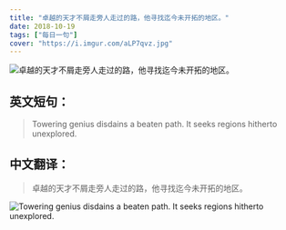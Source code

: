 ```yaml
---
title: "卓越的天才不屑走旁人走过的路，他寻找迄今未开拓的地区。"
date: 2018-10-19
tags: ["每日一句"]
cover: "https://i.imgur.com/aLP7qvz.jpg"
---
```


![卓越的天才不屑走旁人走过的路，他寻找迄今未开拓的地区。](https://i.imgur.com/B8wfl4U.jpg)

## 英文短句：
> Towering genius disdains a beaten path. It seeks regions hitherto unexplored.

<!--more-->

## 中文翻译：
> 卓越的天才不屑走旁人走过的路，他寻找迄今未开拓的地区。

![Towering genius disdains a beaten path. It seeks regions hitherto unexplored.](https://i.imgur.com/JXarjd2.jpg)

